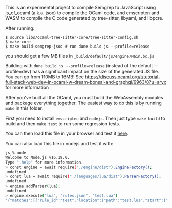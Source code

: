 This is an experimental project to compile Semgrep to JavaScript using
js_of_ocaml (a.k.a. jsoo) to compile the OCaml code, and emscripten
and WASM to compile the C code generated by tree-sitter, libyaml, and
libpcre.

After running:

```
$ source libs/ocaml-tree-sitter-core/tree-sitter-config.sh
$ make core
$ make build-semgrep-jsoo # run dune build js --profile=release
```

you should get a few MB files in `_build/default/js/engine/Main.bc.js`

Building with `dune build js --profile=release` (instead of the default --profile=dev)
has a significant impact on the size of the generated JS file. You can go
from 110MB to 16MB!
See https://discuss.ocaml.org/t/tutorial-full-stack-web-dev-in-ocaml-w-dream-bonsai-and-graphql/9963/8?u=aryx for more information

After you've built all the OCaml, you must build the WebAssembly modules and package
everything together. The easiest way to do this is by running `make` in this folder.

First you need to install `emscripten` and `nodejs`. Then just type `make build`
to build and then `make test` to run some regression tests.

You can then load this file in your browser and test it [here](examples/index.html).

You can also load this file in nodejs and test it with:

```bash
js % node
Welcome to Node.js v16.19.0.
Type ".help" for more information.
> const engine = await require("./engine/dist").EngineFactory();
undefined
> const lua = await require("./languages/lua/dist").ParserFactory();
undefined
> engine.addParser(lua);
undefined
> engine.execute("lua", "rules.json", "test.lua")
'{"matches":[{"rule_id":"test","location":{"path":"test.lua","start":{"line":1,"col":1,"offset":0},"end":{"line":1,"col":10,"offset":9}},"extra":{"message":"test","metavars":{"$X":{"start":{"line":1,"col":7,"offset":6},"end":{"line":1,"col":9,"offset":8},"abstract_content":"42"}},"engine_kind":"OSS"}}],"errors":[],"stats":{"okfiles":1,"errorfiles":0},"rules_by_engine":[["test","OSS"]],"engine_requested":"OSS"}'
```
